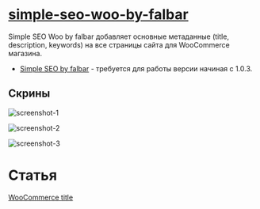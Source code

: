 # [simple-seo-woo-by-falbar](https://wordpress.org/plugins/simple-seo-woo-by-falbar/)

Simple SEO Woo by falbar добавляет основные метаданные (title, description, keywords) на все страницы сайта для WooCommerce магазина.

* [Simple SEO by falbar](https://wordpress.org/plugins/simple-seo-by-falbar/) - требуется для работы версии начиная с 1.0.3.

## Скрины

![screenshot-1](https://ps.w.org/simple-seo-woo-by-falbar/assets/screenshot-1.jpg)

![screenshot-2](https://ps.w.org/simple-seo-woo-by-falbar/assets/screenshot-2.jpg)

![screenshot-3](https://ps.w.org/simple-seo-woo-by-falbar/assets/screenshot-3.jpg)

# Статья

[WooCommerce title](http://falbar.ru/article/woocommerce-title)
